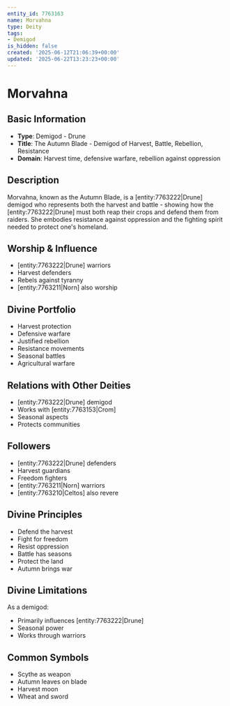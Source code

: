 ```yaml
---
entity_id: 7763163
name: Morvahna
type: Deity
tags:
- Demigod
is_hidden: false
created: '2025-06-12T21:06:39+00:00'
updated: '2025-06-22T13:23:23+00:00'
---
```


# Morvahna

## Basic Information

- **Type**: Demigod - Drune
- **Title**: The Autumn Blade - Demigod of Harvest, Battle, Rebellion, Resistance
- **Domain**: Harvest time, defensive warfare, rebellion against oppression

## Description

Morvahna, known as the Autumn Blade, is a [entity:7763222|Drune] demigod who represents both the harvest and battle - showing how the [entity:7763222|Drune] must both reap their crops and defend them from raiders. She embodies resistance against oppression and the fighting spirit needed to protect one's homeland.

## Worship & Influence

- [entity:7763222|Drune] warriors
- Harvest defenders
- Rebels against tyranny
- [entity:7763211|Norn] also worship

## Divine Portfolio

- Harvest protection
- Defensive warfare
- Justified rebellion
- Resistance movements
- Seasonal battles
- Agricultural warfare

## Relations with Other Deities

- [entity:7763222|Drune] demigod
- Works with [entity:7763153|Crom]
- Seasonal aspects
- Protects communities

## Followers

- [entity:7763222|Drune] defenders
- Harvest guardians
- Freedom fighters
- [entity:7763211|Norn] warriors
- [entity:7763210|Celtos] also revere

## Divine Principles

- Defend the harvest
- Fight for freedom
- Resist oppression
- Battle has seasons
- Protect the land
- Autumn brings war

## Divine Limitations

As a demigod:

- Primarily influences [entity:7763222|Drune]
- Seasonal power
- Works through warriors

## Common Symbols

- Scythe as weapon
- Autumn leaves on blade
- Harvest moon
- Wheat and sword